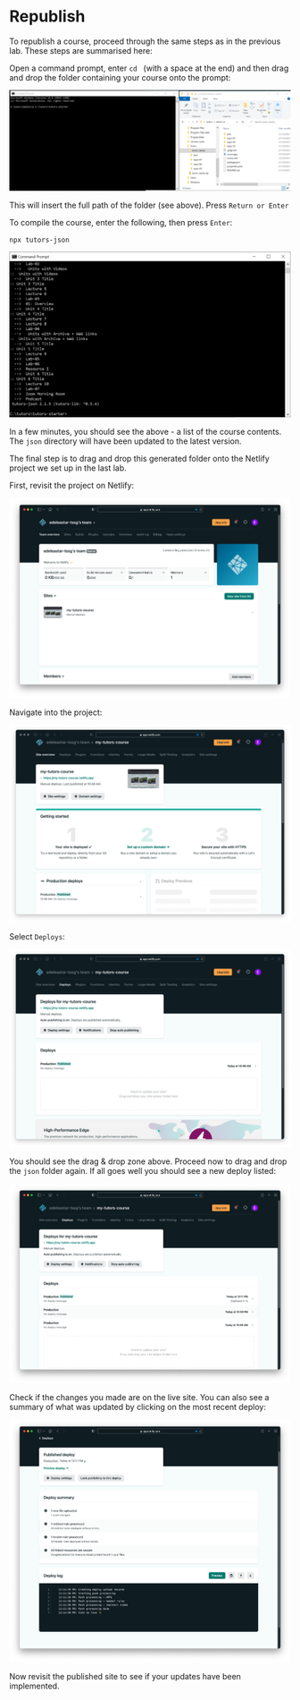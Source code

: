 # Republish

To republish a course, proceed through the same steps as in the previous lab. These steps are summarised here:

Open a command prompt, enter `cd ` (with a space at the end) and then drag and drop the folder containing your course onto the prompt:

![](img/16x.png)

This will insert the full path of the folder (see above). Press `Return or Enter`

To compile the course, enter the following, then press `Enter`:

~~~
npx tutors-json
~~~

<img src="img/18x.png"/>

In a few minutes, you should see the above - a list of the course contents. The `json` directory will have been updated to the latest version.

The final step is to drag and drop this generated folder onto the Netlify project we set up in the last lab.  

First, revisit the project on Netlify:

![](img/19x.png)

Navigate into the project:

![](img/20x.png)

Select `Deploys`:

![](img/21x.png)

You should see the drag & drop zone above. Proceed now to drag and drop the `json` folder again. If all goes well you should see a new deploy listed:

![](img/22x.png) 

Check if the changes you made are on the live site. You can also see a summary of what was updated by clicking on the most recent deploy:

![](img/23x.png)

Now revisit the published site to see if your updates have been implemented.